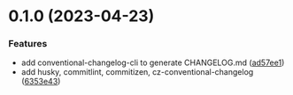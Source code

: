 # 0.1.0 (2023-04-23)

### Features

- add conventional-changelog-cli to generate CHANGELOG.md ([ad57ee1](https://github.com/chen-chens/hookloop-client/commit/ad57ee168482864154f70c29dc84854b4326c21d))
- add husky, commitlint, commitizen, cz-conventional-changelog ([6353e43](https://github.com/chen-chens/hookloop-client/commit/6353e439bf086de92f0d9a8f32cec31ee193d0df))
